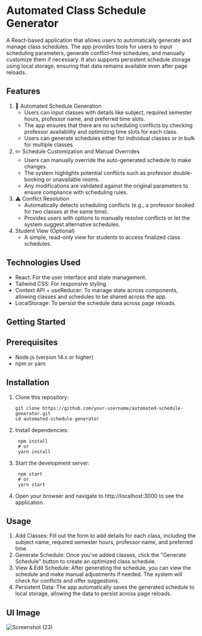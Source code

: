 # Automated Class Schedule Generator
  A React-based application that allows users to automatically generate and manage class schedules. The app provides tools for users to input scheduling parameters, generate conflict-free schedules, and manually      customize them if necessary. It also supports persistent schedule storage using local storage, ensuring that data remains available even after page reloads.

## Features
  1. 🔄 Automated Schedule Generation
      * Users can input classes with details like subject, required semester hours, professor name, and preferred time slots.
      * The app ensures that there are no scheduling conflicts by checking professor availability and optimizing time slots for each class.
      * Users can generate schedules either for individual classes or in bulk for multiple classes.
  2. ✏️ Schedule Customization and Manual Overrides
      * Users can manually override the auto-generated schedule to make changes.
      * The system highlights potential conflicts such as professor double-booking or unavailable rooms.
      * Any modifications are validated against the original parameters to ensure compliance with scheduling rules.
  3. ⚠️ Conflict Resolution
      * Automatically detects scheduling conflicts (e.g., a professor booked for two classes at the same time).
      * Provides users with options to manually resolve conflicts or let the system suggest alternative schedules.
4. Student View (Optional)
      * A simple, read-only view for students to access finalized class schedules.
        
## Technologies Used

  * React: For the user interface and state management.
  * Tailwind CSS: For responsive styling.
  * Context API + useReducer: To manage state across components, allowing classes and schedules to be shared across the app.
  * LocalStorage: To persist the schedule data across page reloads.

## Getting Started

  ## Prerequisites
  * Node.js (version 14.x or higher)
  * npm or yarn

## Installation
 1. Clone this repository:
    
        git clone https://github.com/your-username/automated-schedule-generator.git
        cd automated-schedule-generator
    
  2. Install dependencies:

          npm install
          # or
          yarn install
3. Start the development server:

        npm start
        # or
        yarn start
   
4. Open your browser and navigate to http://localhost:3000 to see the application.


## Usage
  1. Add Classes: Fill out the form to add details for each class, including the subject name, required semester hours, professor name, and preferred time.
  2. Generate Schedule: Once you've added classes, click the "Generate Schedule" button to create an optimized class schedule.
  3. View & Edit Schedule: After generating the schedule, you can view the schedule and make manual adjustments if needed. The system will check for conflicts and offer suggestions.
  4. Persistent Data: The app automatically saves the generated schedule to local storage, allowing the data to persist across page reloads.
## UI Image
![Screenshot (23)](https://github.com/user-attachments/assets/fd8e8373-243c-4fa2-a040-47f1ffbf11b7)
